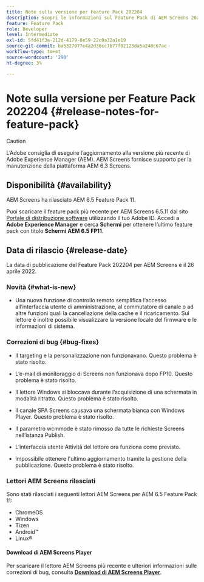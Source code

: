 ```yaml
---
title: Note sulla versione per Feature Pack 202204
description: Scopri le informazioni sul Feature Pack di AEM Screens 202204, rilasciato il 26 aprile 2022.
feature: Feature Pack
role: Developer
level: Intermediate
exl-id: 5fd41f3a-212d-4179-8e59-22c0a32a1e19
source-git-commit: ba5327077e4a2d30cc7b77f02123da5a240c67ae
workflow-type: tm+mt
source-wordcount: '298'
ht-degree: 3%

---
```


# Note sulla versione per Feature Pack 202204 {#release-notes-for-feature-pack}

>[!CAUTION]
>L’Adobe consiglia di eseguire l’aggiornamento alla versione più recente di Adobe Experience Manager (AEM). AEM Screens fornisce supporto per la manutenzione della piattaforma AEM 6.3 Screens.

## Disponibilità {#availability}

AEM Screens ha rilasciato AEM 6.5 Feature Pack 11.

Puoi scaricare il feature pack più recente per AEM Screens 6.5.11 dal sito [Portale di distribuzione software](https://experience.adobe.com/#/downloads/content/software-distribution/it/aem.html) utilizzando il tuo Adobe ID. Accedi a **Adobe Experience Manager** e cerca **Schermi** per ottenere l’ultimo feature pack con titolo **Schermi AEM 6.5 FP11**.

## Data di rilascio {#release-date}

La data di pubblicazione del Feature Pack 202204 per AEM Screens è il 26 aprile 2022.

### Novità {#what-is-new}

* Una nuova funzione di controllo remoto semplifica l’accesso all’interfaccia utente di amministrazione, al commutatore di canale o ad altre funzioni quali la cancellazione della cache e il ricaricamento. Sul lettore è inoltre possibile visualizzare la versione locale del firmware e le informazioni di sistema.

### Correzioni di bug {#bug-fixes}

* Il targeting e la personalizzazione non funzionavano. Questo problema è stato risolto.

* L’e-mail di monitoraggio di Screens non funzionava dopo FP10. Questo problema è stato risolto.

* Il lettore Windows si bloccava durante l’acquisizione di una schermata in modalità ritratto. Questo problema è stato risolto.

* Il canale SPA Screens causava una schermata bianca con Windows Player. Questo problema è stato risolto.

* Il parametro wcmmode è stato rimosso da tutte le richieste Screens nell’istanza Publish.

* L’interfaccia utente Attività del lettore ora funziona come previsto.

* Impossibile ottenere l&#39;ultimo aggiornamento tramite la gestione della pubblicazione. Questo problema è stato risolto.

### Lettori AEM Screens rilasciati

Sono stati rilasciati i seguenti lettori AEM Screens per AEM 6.5 Feature Pack 11:

* ChromeOS
* Windows
* Tizen
* Android™
* Linux®

#### Download di AEM Screens Player

Per scaricare il lettore AEM Screens più recente e ulteriori informazioni sulle correzioni di bug, consulta **[Download di AEM Screens Player](https://download.macromedia.com/screens/index.html)**.
